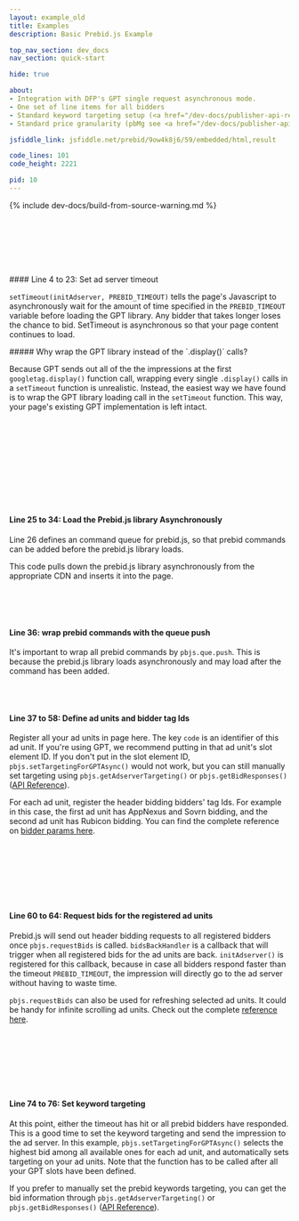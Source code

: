 ```yaml
---
layout: example_old
title: Examples
description: Basic Prebid.js Example

top_nav_section: dev_docs
nav_section: quick-start

hide: true

about:
- Integration with DFP's GPT single request asynchronous mode.
- One set of line items for all bidders
- Standard keyword targeting setup (<a href="/dev-docs/publisher-api-reference.html#bidderSettingsDefault">reference</a>).
- Standard price granularity (pbMg see <a href="/dev-docs/publisher-api-reference.html#bidResponse">reference here</a>).

jsfiddle_link: jsfiddle.net/prebid/9ow4k8j6/59/embedded/html,result

code_lines: 101
code_height: 2221

pid: 10
---
```


{% include dev-docs/build-from-source-warning.md %}

<br>
<br>
<br>
<br>
<br>
<br>

<div markdown="1">
#### Line 4 to 23: Set ad server timeout

`setTimeout(initAdserver, PREBID_TIMEOUT)` tells the page's Javascript to asynchronously wait for the amount of time specified in the `PREBID_TIMEOUT` variable before loading the GPT library. Any bidder that takes longer loses the chance to bid. SetTimeout is asynchronous so that your page content continues to load.

<div class="bs-callout" markdown="1">
##### Why wrap the GPT library instead of the `.display()` calls?

Because GPT sends out all of the the impressions at the first `googletag.display()` function call, wrapping every single `.display()` calls in a `setTimeout` function is unrealistic. Instead, the easiest way we have found is to wrap the GPT library loading call in the `setTimeout` function. This way, your page's existing GPT implementation is left intact.
</div>

</div>


<br>
<br>
<br>
<br>
<br>
<br>
<br>
<br>
<br>

<div markdown="1">

#### Line 25 to 34: Load the Prebid.js library Asynchronously

Line 26 defines an command queue for prebid.js, so that prebid commands can be added before the prebid.js library loads.

This code pulls down the prebid.js library asynchronously from the appropriate CDN and inserts it into the page.

</div>

<br>
<br>
<br>

<div markdown="1">

#### Line 36: wrap prebid commands with the queue push

It's important to wrap all prebid commands by `pbjs.que.push`. This is because the prebid.js library loads asynchronously and may load after the command has been added.

</div>


<br>
<br>

<div markdown="1">

#### Line 37 to 58: Define ad units and bidder tag Ids

Register all your ad units in page here. The key `code` is an identifier of this ad unit. If you're using GPT, we recommend putting in that ad unit's slot element ID. If you don't put in the slot element ID, `pbjs.setTargetingForGPTAsync()` would not work, but you can still manually set targeting using `pbjs.getAdserverTargeting()` or `pbjs.getBidResponses()` ([API Reference](/dev-docs/publisher-api-reference.html)).

For each ad unit, register the header bidding bidders' tag Ids. For example in this case, the first ad unit has AppNexus and Sovrn bidding, and the second ad unit has Rubicon bidding. You can find the complete reference on [bidder params here](/dev-docs/bidders.html).

</div>

<br>
<br>
<br>
<br>
<br>
<br>

<div markdown="1">

#### Line 60 to 64: Request bids for the registered ad units

Prebid.js will send out header bidding requests to all registered bidders once `pbjs.requestBids` is called. `bidsBackHandler` is a callback that will trigger when all registered bids for the ad units are back. `initAdserver()` is registered for this callback, because in case all bidders respond faster than the timeout `PREBID_TIMEOUT`, the impression will directly go to the ad server without having to waste time.

`pbjs.requestBids` can also be used for refreshing selected ad units. It could be handy for infinite scrolling ad units. Check out the complete [reference here](/dev-docs/publisher-api-reference.html#module_pbjs.requestBids).

</div>

<br>
<br>
<br>
<br>
<br>
<br>

<div markdown="1">

#### Line 74 to 76: Set keyword targeting

At this point, either the timeout has hit or all prebid bidders have responded. This is a good time to set the keyword targeting and send the impression to the ad server. In this example, `pbjs.setTargetingForGPTAsync()` selects the highest bid among all available ones for each ad unit, and automatically sets targeting on your ad units. Note that the function has to be called after all your GPT slots have been defined.

If you prefer to manually set the prebid keywords targeting, you can get the bid information through `pbjs.getAdserverTargeting()` or `pbjs.getBidResponses()` ([API Reference](/dev-docs/publisher-api-reference.html)).


</div>

